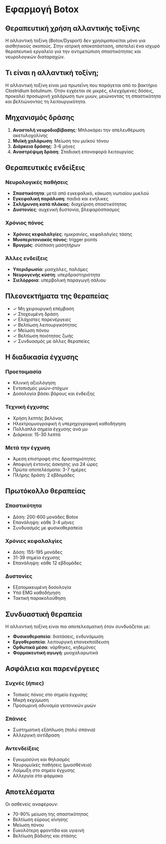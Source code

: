 # Εφαρμογή Botox

## Θεραπευτική χρήση αλλαντικής τοξίνης

Η αλλαντική τοξίνη (Botox/Dysport) δεν χρησιμοποιείται μόνο για αισθητικούς σκοπούς. Στην ιατρική αποκατάσταση, αποτελεί ένα ισχυρό θεραπευτικό εργαλείο για την αντιμετώπιση σπαστικότητας και νευρολογικών διαταραχών.

## Τι είναι η αλλαντική τοξίνη;

Η αλλαντική τοξίνη είναι μια πρωτεΐνη που παράγεται από το βακτήριο Clostridium botulinum. Όταν εγχέεται σε μικρές, ελεγχόμενες δόσεις, προκαλεί προσωρινή χαλάρωση των μυών, μειώνοντας τη σπαστικότητα και βελτιώνοντας τη λειτουργικότητα.

## Μηχανισμός δράσης

1. **Αναστολή νευροδιαβίβασης**: Μπλοκάρει την απελευθέρωση ακετυλοχολίνης
2. **Μυϊκή χαλάρωση**: Μείωση του μυϊκού τόνου
3. **Διάρκεια δράσης**: 3-6 μήνες
4. **Αναστρέψιμη δράση**: Σταδιακή επαναφορά λειτουργίας

## Θεραπευτικές ενδείξεις

### Νευρολογικές παθήσεις
- **Σπαστικότητα**: μετά από εγκεφαλικό, κάκωση νωτιαίου μυελού
- **Εγκεφαλική παράλυση**: παιδιά και ενήλικες
- **Σκλήρυνση κατά πλάκας**: διαχείριση σπαστικότητας
- **Δυστονίες**: αυχενική δυστονία, βλεφαρόσπασμος

### Χρόνιος πόνος
- **Χρόνιες κεφαλαλγίες**: ημικρανίες, κεφαλαλγίες τάσης
- **Μυοπεριτονιακός πόνος**: trigger points
- **Βρυγμός**: σύσπαση μασητήρων

### Άλλες ενδείξεις
- **Υπεριδρωσία**: μασχάλες, παλάμες
- **Νευρογενής κύστη**: υπερδραστηριότητα
- **Σιελόρροια**: υπερβολική παραγωγή σάλιου

## Πλεονεκτήματα της θεραπείας

- ✓ Μη χειρουργική επέμβαση
- ✓ Στοχευμένη δράση
- ✓ Ελάχιστες παρενέργειες
- ✓ Βελτίωση λειτουργικότητας
- ✓ Μείωση πόνου
- ✓ Βελτίωση ποιότητας ζωής
- ✓ Συνδυασμός με άλλες θεραπείες

## Η διαδικασία έγχυσης

### Προετοιμασία
- Κλινική αξιολόγηση
- Εντοπισμός μυών-στόχων
- Δοσολογία βάσει βάρους και ένδειξης

### Τεχνική έγχυσης
- Χρήση λεπτής βελόνας
- Ηλεκτρομυογραφική ή υπερηχογραφική καθοδήγηση
- Πολλαπλά σημεία έγχυσης ανά μυ
- Διάρκεια: 15-30 λεπτά

### Μετά την έγχυση
- Άμεση επιστροφή στις δραστηριότητες
- Αποφυγή έντονης άσκησης για 24 ώρες
- Πρώτα αποτελέσματα: 3-7 ημέρες
- Πλήρης δράση: 2 εβδομάδες

## Πρωτόκολλο θεραπείας

### Σπαστικότητα
- Δόση: 200-600 μονάδες Botox
- Επανάληψη: κάθε 3-4 μήνες
- Συνδυασμός με φυσικοθεραπεία

### Χρόνιες κεφαλαλγίες
- Δόση: 155-195 μονάδες
- 31-39 σημεία έγχυσης
- Επανάληψη: κάθε 12 εβδομάδες

### Δυστονίες
- Εξατομικευμένη δοσολογία
- Υπό EMG καθοδήγηση
- Τακτική παρακολούθηση

## Συνδυαστική θεραπεία

Η αλλαντική τοξίνη είναι πιο αποτελεσματική όταν συνδυάζεται με:
- **Φυσικοθεραπεία**: διατάσεις, ενδυνάμωση
- **Εργοθεραπεία**: λειτουργική επανεκπαίδευση
- **Ορθωτικά μέσα**: νάρθηκες, κηδεμόνες
- **Φαρμακευτική αγωγή**: μυοχαλαρωτικά

## Ασφάλεια και παρενέργειες

### Συχνές (ήπιες)
- Τοπικός πόνος στο σημείο έγχυσης
- Μικρή εκχύμωση
- Προσωρινή αδυναμία γειτονικών μυών

### Σπάνιες
- Συστηματική εξάπλωση (πολύ σπάνια)
- Αλλεργική αντίδραση

### Αντενδείξεις
- Εγκυμοσύνη και θηλασμός
- Νευρομυϊκές παθήσεις (μυασθένεια)
- Λοίμωξη στο σημείο έγχυσης
- Αλλεργία στο φάρμακο

## Αποτελέσματα

Οι ασθενείς αναφέρουν:
- 70-90% μείωση της σπαστικότητας
- Βελτίωση εύρους κίνησης
- Μείωση πόνου
- Ευκολότερη φροντίδα και υγιεινή
- Βελτίωση βάδισης και στάσης